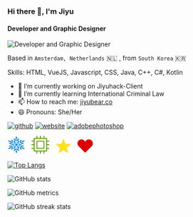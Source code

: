 ### Hi there 👋, I'm Jiyu
####  Developer and Graphic Designer
![ Developer and Graphic Designer](https://inbuzz.co.uk/wp-content/uploads/2024/02/HYUNJUN-HUB.png)

Based in ```Amsterdam, Netherlands``` 🇳🇱 , from ```South Korea``` 🇰🇷

Skills: HTML, VueJS, Javascript, CSS, Java, C++, C#, Kotlin

- 🔭 I’m currently working on Jiyuhack-Client 
- 🌱 I’m currently learning International Criminal Law 
- 📫 How to reach me: [jiyubear.co](https://jiyubear.co) 
- 😄 Pronouns: She/Her 


[<img src='https://cdn.jsdelivr.net/npm/simple-icons@3.0.1/icons/github.svg' alt='github' height='40'>](https://github.com/hyeongikas)  [<img src='https://cdn.jsdelivr.net/npm/simple-icons@3.0.1/icons/icloud.svg' alt='website' height='40'>](jiyubear.info)  [<img src='https://cdn.jsdelivr.net/npm/simple-icons@3.0.1/icons/adobephotoshop.svg' alt='adobephotoshop' height='40'>](jiyubear.co/work)  

<a href='https://archiveprogram.github.com/'><img src='https://raw.githubusercontent.com/acervenky/animated-github-badges/master/assets/acbadge.gif' width='40' height='40'></a> <a href='https://docs.github.com/en/developers'><img src='https://raw.githubusercontent.com/acervenky/animated-github-badges/master/assets/devbadge.gif' width='40' height='40'></a> <a href='https://stars.github.com/'><img src='https://raw.githubusercontent.com/acervenky/animated-github-badges/master/assets/starbadge.gif' width='35' height='35'></a> <a href='https://docs.github.com/en/github/supporting-the-open-source-community-with-github-sponsors'><img src='https://raw.githubusercontent.com/acervenky/animated-github-badges/master/assets/sponsorbadge.gif' width='35' height='35'></a> 

[![Top Langs](https://github-readme-stats.vercel.app/api/top-langs/?username=hyeongikas)](https://github.com/anuraghazra/github-readme-stats)

![GitHub stats](https://github-readme-stats.vercel.app/api?username=hyeongikas&show_icons=true&count_private=true)  

![GitHub metrics](https://metrics.lecoq.io/hyeongikas)  

![GitHub streak stats](https://streak-stats.demolab.com/?user=hyeongikas)  

